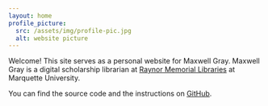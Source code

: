 ```yaml
---
layout: home
profile_picture:
  src: /assets/img/profile-pic.jpg
  alt: website picture
---
```


<p>
  Welcome! This site serves as a personal website for Maxwell Gray. Maxwell Gray is a digital scholarship librarian at <a href="[http://dangrover.com](https://www.marquette.edu/library/directory/max-gray.php)">Raynor Memorial Libraries</a> at Marquette University.
</p>

<p>
  You can find the source code and the instructions on <a href="https://github.com/eliottvincent/bay">GitHub</a>.
</p>
